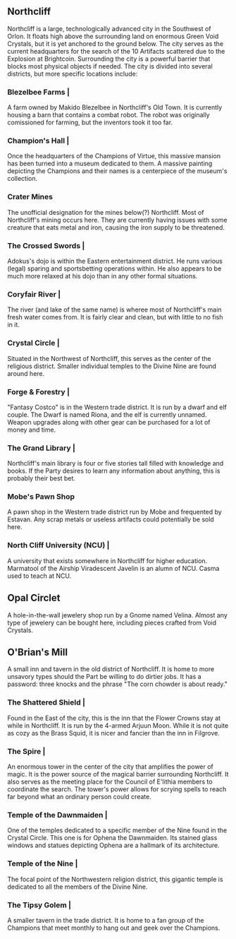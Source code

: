 ## Northcliff 

Northcliff is a large, technologically advanced city in the Southwest of Orlon. It floats high above the surrounding land on enormous Green Void Crystals, but it is yet anchored to the ground below. The city serves as the current headquarters for the search of the 10 Artifacts scattered due to the Explosion at Brightcoin. Surrounding the city is a powerful barrier that blocks most physical objects if needed. The city is divided into several districts, but more specific locations include:

### Blezelbee Farms |

A farm owned by Makido Blezelbee in Northcliff's Old Town. It is currently housing a barn that contains a combat robot. The robot was originally comissioned for farming, but the inventors took it too far.

### Champion's Hall |

Once the headquarters of the Champions of Virtue, this massive mansion has been turned into a museum dedicated to them. A massive painting depicting the Champions and their names is a centerpiece of the museum's collection.

### Crater Mines

The unofficial designation for the mines below(?) Northcliff. Most of Northcliff's mining occurs here. They are currently having issues with some creature that eats metal and iron, causing the iron supply to be threatened.

### The Crossed Swords |

Adokus's dojo is within the Eastern entertainment district. He runs various (legal) sparing and sportsbetting operations within. He also appears to be much more relaxed at his dojo than in any other formal situations.

### Coryfair River |

The river (and lake of the same name) is wheree most of Northcliff's main fresh water comes from. It is fairly clear and clean, but with little to no fish in it.

### Crystal Circle |

Situated in the Northwest of Northcliff, this serves as the center of the religious district. Smaller individual temples to the Divine Nine are found around here.

### Forge & Forestry |

"Fantasy Costco" is in the Western trade district. It is run by a dwarf and elf couple. The Dwarf is named Riona, and the elf is currently unnamed. Weapon upgrades along with other gear can be purchased for a lot of money and time.

### The Grand Library |

Northcliff's main library is four or five stories tall filled with knowledge and books. If the Party desires to learn any information about anything, this is probably their best bet.

### Mobe's Pawn Shop

A pawn shop in the Western trade district run by Mobe and frequented by Estavan. Any scrap metals or useless artifacts could potentially be sold here. 

### North Cliff University (NCU) |

A university that exists somewhere in Northcliff for higher education. Marmatool of the Airship Viradescent Javelin is an alumn of NCU. Casma used to teach at NCU.

## Opal Circlet

A hole-in-the-wall jewelery shop run by a Gnome named Velina. Almost any type of jewelery can be bought here, including pieces crafted from Void Crystals.

## O'Brian's Mill

A small inn and tavern in the old district of Northcliff. It is home to more unsavory types should the Part be willing to do dirtier jobs. It has a password: three knocks and the phrase "The corn chowder is about ready."

### The Shattered Shield |

Found in the East of the city, this is the inn that the Flower Crowns stay at while in Northcliff. It is run by the 4-armed Arjuun Moon. While it is not quite as cozy as the Brass Squid, it is nicer and fancier than the inn in Filgrove.

### The Spire |

An enormous tower in the center of the city that amplifies the power of magic. It is the power source of the magical barrier surrounding Northcliff. It also serves as the meeting place for the Council of E'lithia members to coordinate the search. The tower's power allows for scrying spells to reach far beyond what an ordinary person could create.

### Temple of the Dawnmaiden |

One of the temples dedicated to a specific member of the Nine found in the Crystal Circle. This one is for Ophena the Dawnmaiden. Its stained glass windows and statues depicting Ophena are a hallmark of its architecture.

### Temple of the Nine |

The focal point of the Northwestern religion district, this gigantic temple is dedicated to all the members of the Divine Nine. 

### The Tipsy Golem |

A smaller tavern in the trade district. It is home to a fan group of the Champions that meet monthly to hang out and geek over the Champions.

